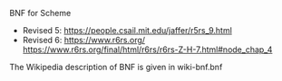 BNF for Scheme
* Revised 5: https://people.csail.mit.edu/jaffer/r5rs_9.html
* Revised 6: https://www.r6rs.org/ https://www.r6rs.org/final/html/r6rs/r6rs-Z-H-7.html#node_chap_4

The Wikipedia description of BNF is given in wiki-bnf.bnf
